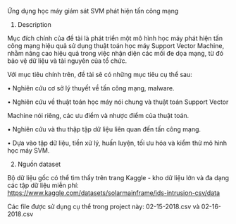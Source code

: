 Ứng dụng học máy giám sát SVM phát hiện tấn công mạng


1.	Description

Mục đích chính của đề tài là phát triển một mô hình học máy phát hiện tấn công mạng hiệu quả sử dụng thuật toán học máy Support Vector Machine, nhằm nâng cao hiệu quả trong việc nhận diện các mối đe dọa mạng, từ đó bảo vệ dữ liệu và tài nguyên của tổ chức. 

Với mục tiêu chính trên, đề tài sẽ có những mục tiêu cụ thể sau: 

•	Nghiên cứu cơ sở lý thuyết về tấn công mạng, malware. 

•	Nghiên cứu về thuật toán học máy nói chung và thuật toán Support Vector 

Machine nói riêng, các ưu điểm và nhược điểm của thuật toán. 

•	Nghiên cứu và thu thập tập dữ liệu liên quan đến tấn công mạng. 

•	Dựa vào tập dữ liệu, tiền xử lý, huấn luyện, tối ưu hóa và kiểm thử mô hình học máy SVM.


2.	Nguồn dataset

Bộ dữ liệu gốc có thể tìm thấy trên trang Kaggle - kho dữ liệu lớn và đa dạng các tập dữ liệu miễn phí: https://www.kaggle.com/datasets/solarmainframe/ids-intrusion-csv/data

Các file được sử dụng cụ thể trong project này: 02-15-2018.csv và 02-16-2018.csv
